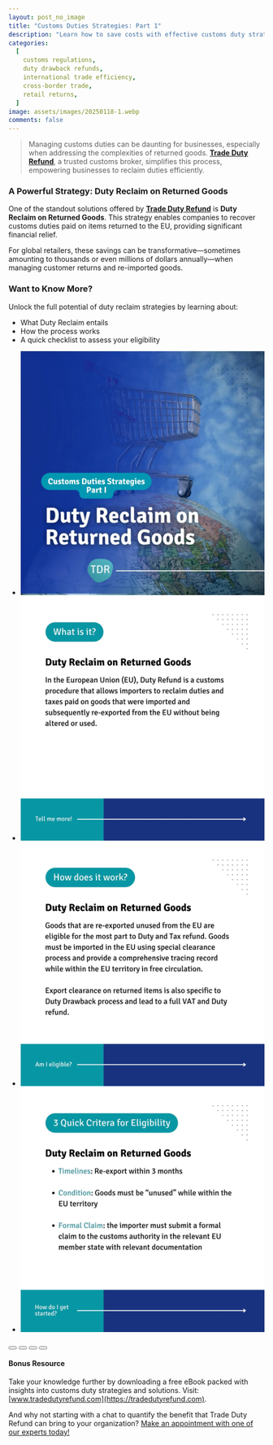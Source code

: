 ```yaml
---
layout: post_no_image
title: "Customs Duties Strategies: Part 1"
description: "Learn how to save costs with effective customs duty strategies, including duty reclaim on returned goods for global retailers."
categories:
  [
    customs regulations,
    duty drawback refunds,
    international trade efficiency,
    cross-border trade,
    retail returns,
  ]
image: assets/images/20250118-1.webp
comments: false
---
```


> Managing customs duties can be daunting for businesses, especially when addressing the complexities of returned goods. [**Trade Duty Refund**](https://tradedutyrefund.com), a trusted customs broker, simplifies this process, empowering businesses to reclaim duties efficiently.

### A Powerful Strategy: Duty Reclaim on Returned Goods  

One of the standout solutions offered by [**Trade Duty Refund**](https://tradedutyrefund.com) is **Duty Reclaim on Returned Goods**. This strategy enables companies to recover customs duties paid on items returned to the EU, providing significant financial relief.  

For global retailers, these savings can be transformative—sometimes amounting to thousands or even millions of dollars annually—when managing customer returns and re-imported goods.  

### Want to Know More?  

Unlock the full potential of duty reclaim strategies by learning about:  

- What Duty Reclaim entails  
- How the process works  
- A quick checklist to assess your eligibility  

<div class="glide">
  <div class="glide__track" data-glide-el="track">
    <ul class="glide__slides">
      <li class="glide__slide"><img src="/assets/images/20250118-2.webp"></li>
      <li class="glide__slide"><img src="/assets/images/20250118-3.webp"></li>
      <li class="glide__slide"><img src="/assets/images/20250118-4.webp"></li>
      <li class="glide__slide"><img src="/assets/images/20250118-5.webp"></li>
    </ul>
  </div>
  <div class="glide__bullets" data-glide-el="controls[nav]">
    <button class="glide__bullet" data-glide-dir="=0"></button>
    <button class="glide__bullet" data-glide-dir="=1"></button>
    <button class="glide__bullet" data-glide-dir="=2"></button>
    <button class="glide__bullet" data-glide-dir="=3"></button>
  </div>
</div>


#### Bonus Resource  
Take your knowledge further by downloading a free eBook packed with insights into customs duty strategies and solutions. Visit: [www.tradedutyrefund.com](https://tradedutyrefund.com).  

And why not starting with a chat to quantify the benefit that Trade Duty Refund can bring to your organization? [Make an appointment with one of our experts today!](https://tradedutyrefund.com/make-an-appointment.html)

<script src="https://cdnjs.cloudflare.com/ajax/libs/Glide.js/3.2.0/glide.min.js" integrity="sha512-IkLiryZhI6G4pnA3bBZzYCT9Ewk87U4DGEOz+TnRD3MrKqaUitt+ssHgn2X/sxoM7FxCP/ROUp6wcxjH/GcI5Q==" crossorigin="anonymous" referrerpolicy="no-referrer"></script>
<link rel="stylesheet" href="https://cdnjs.cloudflare.com/ajax/libs/Glide.js/3.2.0/css/glide.core.min.css" integrity="sha512-YQlbvfX5C6Ym6fTUSZ9GZpyB3F92hmQAZTO5YjciedwAaGRI9ccNs4iw2QTCJiSPheUQZomZKHQtuwbHkA9lgw==" crossorigin="anonymous" referrerpolicy="no-referrer" />
<link rel="stylesheet" href="https://cdnjs.cloudflare.com/ajax/libs/Glide.js/3.2.0/css/glide.theme.min.css" integrity="sha512-wCwx+DYp8LDIaTem/rpXubV/C1WiNRsEVqoztV0NZm8tiTvsUeSlA/Uz02VTGSiqfzAHD4RnqVoevMcRZgYEcQ==" crossorigin="anonymous" referrerpolicy="no-referrer" />

<script>new Glide('.glide').mount()</script>
